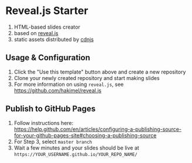 # Reveal.js Starter

1. HTML-based slides creator
2. based on [reveal.js](https://github.com/hakimel/reveal.js)
3. static assets distributed by [cdnjs](https://cdnjs.com/)

## Usage & Configuration
1. Click the "Use this template" button above and create a new repository
2. Clone your newly created repository and start making slides
3. For more information on using `reveal.js`, see https://github.com/hakimel/reveal.js

## Publish to GitHub Pages
1. Follow instructions here: https://help.github.com/en/articles/configuring-a-publishing-source-for-your-github-pages-site#choosing-a-publishing-source
2. For Step 3, select `master branch`
3. Wait a few minutes and your slides should be live at `https://YOUR_USERNAME.github.io/YOUR_REPO_NAME/`